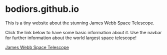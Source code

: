 # bodiors.github.io

This is a tiny website about the stunning James Webb Space Telescope.

Click the link below to have some basic information about it. Use the navbar for further information about the world largest space telescope!

[James Webb Space Telescope](https://bodiors.github.io/)
